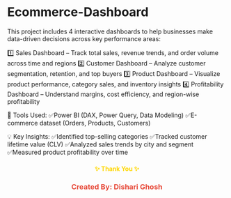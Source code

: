 # Ecommerce-Dashboard

This project includes 4 interactive dashboards to help businesses make data-driven decisions across key performance areas:

1️⃣ Sales Dashboard – Track total sales, revenue trends, and order volume across time and regions
2️⃣ Customer Dashboard – Analyze customer segmentation, retention, and top buyers
3️⃣ Product Dashboard – Visualize product performance, category sales, and inventory insights
4️⃣ Profitability Dashboard – Understand margins, cost efficiency, and region-wise profitability

📌 Tools Used:
✅️Power BI (DAX, Power Query, Data Modeling)
✅️E-commerce dataset (Orders, Products, Customers)

💡 Key Insights:
✅️Identified top-selling categories
✅️Tracked customer lifetime value (CLV)
✅️Analyzed sales trends by city and segment
✅️Measured product profitability over time

<h4 align="center" style="color:gold;">✨ Thank You ✨</h4> 
<h3 align="center" style="color:#e74c3c;">Created By: Dishari Ghosh</h3>
